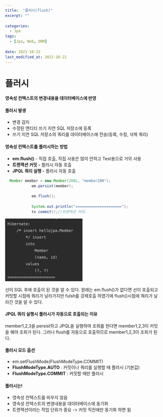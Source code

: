 ```yaml
---
title:  "플러시(flush)"
excerpt: ""

categories:
  - Jpa
tags:
  - [Jpa, Web, ORM]
 
date: 2021-10-22
last_modified_at: 2021-10-22
---
```




# 플러시

#### 영속성 컨텍스트의 변경내용을 데이터베이스에 반영



#### 플러시 발생

- 변경 감지
- 수정된 엔티티 쓰기 지연 SQL 저장소에 등록
- 쓰기 지연 SQL 저장소의 쿼리를 데이터베이스에 전송(등록, 수정, 삭제 쿼리)



#### 영속성 컨텍스트를 플러시하는 방법

- **em.flush()** - 직접 호출, 직접 사용은 많이 안하고 Test용으로 거의 사용
- **트랜잭션 커밋 -** 플러시 자동 호출
- **JPQL 쿼리 실행 -** 플러시 자동 호출



```java
  Member member = new Member(200L, "member200");
            em.persist(member);

            em.flush();
            
            System.out.println("=====================");
            tx.commit();//트랜잭션 커밋.
```

<img src="/assets/images/image-20211024013744265.png" alt="image-20211024013744265" style="width:50%;" />

선이 SQL 후에 호출이 된 것을 알 수 있다. 원래는 em.flush()가 없다면 선이 호출되고 커밋할 시점에 쿼리가 날라가지만 fulsh를 강제호출 하였기에 flush()시점에 쿼리가 날라간 것을 알 수 있다.



#### JPQL 쿼리 실행시 플러시가 자동으로 호출되는 이유

member1,2,3을 persist하고 JPQL을 실행하여 조회를 한다면 member1,2,3이 커밋을 해야 조회가 된다. 그러나 flush를 자동으로 호출하므로 member1,2,3이 조회가 된다.



#### 플러시 모드 옵션

- em.setFlushMode(FlushModeType.COMMIT)
- **FlushModeType.AUTO** : 커밋이나 쿼리를 실행할 때 플러시 (기본값)
- **FlushModeType.COMMIT** : 커밋할 때만 플러시



#### 플러시는!

- 영속성 컨텍스트를 비우지 않음
- 영속성 컨텍스트의 변경내용을 데이터베이스에 동기화
- 트랜잭션이라는 작업 단위가 중요 -> 커밋 직전에만 동기화 하면 됨

